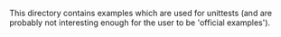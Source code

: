 This directory contains examples which are used for unittests (and are probably not interesting enough for the user to be 'official examples').
